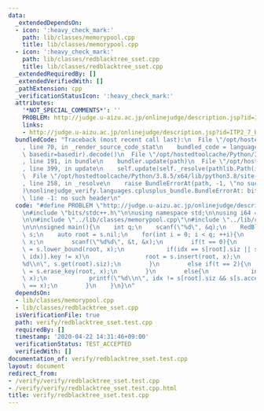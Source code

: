 ```yaml
---
data:
  _extendedDependsOn:
  - icon: ':heavy_check_mark:'
    path: lib/classes/memorypool.cpp
    title: lib/classes/memorypool.cpp
  - icon: ':heavy_check_mark:'
    path: lib/classes/redblacktree_sset.cpp
    title: lib/classes/redblacktree_sset.cpp
  _extendedRequiredBy: []
  _extendedVerifiedWith: []
  _pathExtension: cpp
  _verificationStatusIcon: ':heavy_check_mark:'
  attributes:
    '*NOT_SPECIAL_COMMENTS*': ''
    PROBLEM: http://judge.u-aizu.ac.jp/onlinejudge/description.jsp?id=ITP2_7_B
    links:
    - http://judge.u-aizu.ac.jp/onlinejudge/description.jsp?id=ITP2_7_B
  bundledCode: "Traceback (most recent call last):\n  File \"/opt/hostedtoolcache/Python/3.8.5/x64/lib/python3.8/site-packages/onlinejudge_verify/documentation/build.py\"\
    , line 70, in _render_source_code_stat\n    bundled_code = language.bundle(stat.path,\
    \ basedir=basedir).decode()\n  File \"/opt/hostedtoolcache/Python/3.8.5/x64/lib/python3.8/site-packages/onlinejudge_verify/languages/cplusplus.py\"\
    , line 191, in bundle\n    bundler.update(path)\n  File \"/opt/hostedtoolcache/Python/3.8.5/x64/lib/python3.8/site-packages/onlinejudge_verify/languages/cplusplus_bundle.py\"\
    , line 399, in update\n    self.update(self._resolve(pathlib.Path(included), included_from=path))\n\
    \  File \"/opt/hostedtoolcache/Python/3.8.5/x64/lib/python3.8/site-packages/onlinejudge_verify/languages/cplusplus_bundle.py\"\
    , line 258, in _resolve\n    raise BundleErrorAt(path, -1, \"no such header\"\
    )\nonlinejudge_verify.languages.cplusplus_bundle.BundleErrorAt: bits/stdc++.h:\
    \ line -1: no such header\n"
  code: "#define PROBLEM \"http://judge.u-aizu.ac.jp/onlinejudge/description.jsp?id=ITP2_7_B\"\
    \n#include \"bits/stdc++.h\"\n\nusing namespace std;\n\nusing i64 = long long;\n\
    \n\n#include \"../lib/classes/memorypool.cpp\"\n#include \"../lib/classes/redblacktree_sset.cpp\"\
    \n\n\nsigned main(){\n    int q;\n    scanf(\"%d\", &q);\n    RedBlackTree<int>\
    \ s;\n    auto root = s.nil;\n    for(int i = 0; i < q; ++i){\n        int t,\
    \ x;\n        scanf(\"%d%d\", &t, &x);\n        if(t == 0){\n            int idx\
    \ = s.lower_bound(root, x);\n            if(idx == s[root].siz || s[s.access(root,\
    \ idx)].key != x)\n                root = s.insert(root, x);\n            printf(\"\
    %d\\n\", s.get(root).siz);\n        }\n        else if(t == 2){\n            root\
    \ = s.erase_key(root, x);\n        }\n        else{\n            int idx = s.lower_bound(root,\
    \ x);\n            printf(\"%d\\n\", idx != s[root].siz && s[s.access(root, idx)].key\
    \ == x);\n        }\n    }\n}\n"
  dependsOn:
  - lib/classes/memorypool.cpp
  - lib/classes/redblacktree_sset.cpp
  isVerificationFile: true
  path: verify/redblacktree_sset.test.cpp
  requiredBy: []
  timestamp: '2020-04-22 14:31:46+09:00'
  verificationStatus: TEST_ACCEPTED
  verifiedWith: []
documentation_of: verify/redblacktree_sset.test.cpp
layout: document
redirect_from:
- /verify/verify/redblacktree_sset.test.cpp
- /verify/verify/redblacktree_sset.test.cpp.html
title: verify/redblacktree_sset.test.cpp
---
```

